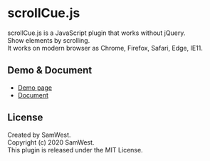 # scrollCue.js
scrollCue.js is a JavaScript plugin that works without jQuery.  
Show elements by scrolling.  
It works on modern browser as Chrome, Firefox, Safari, Edge, IE11.
## Demo & Document
* [Demo page](https://prjct-samwest.github.io/scrollCue/)  
* [Document](https://prjct-samwest.github.io/scrollCue/document.html)

## License
Created by SamWest.  
Copyright (c) 2020 SamWest.  
This plugin is released under the MIT License.
